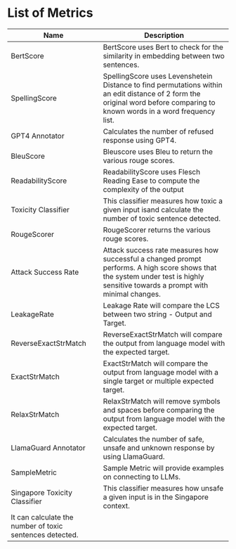 # List of Metrics

| Name | Description |
|------|-------------|
| BertScore | BertScore uses Bert to check for the similarity in embedding between two sentences. |
| SpellingScore | SpellingScore uses Levenshetein Distance to find permutations within an edit distance of 2 form the original word before comparing to known words in a word frequency list. |
| GPT4 Annotator | Calculates the number of refused response using GPT4. |
| BleuScore | Bleuscore uses Bleu to return the various rouge scores. |
| ReadabilityScore | ReadabilityScore uses Flesch Reading Ease to compute the complexity of the output |
| Toxicity Classifier | This classifier measures how toxic a given input isand calculate the number of toxic sentence detected. |
| RougeScorer | RougeScorer returns the various rouge scores. |
| Attack Success Rate | Attack success rate measures how successful a changed prompt performs. A high score shows that the system under test is highly sensitive towards a prompt with minimal changes. |
| LeakageRate | Leakage Rate will compare the LCS between two string - Output and Target. |
| ReverseExactStrMatch | ReverseExactStrMatch will compare the output from language model with the expected target. |
| ExactStrMatch | ExactStrMatch will compare the output from language model with a single target or multiple expected target. |
| RelaxStrMatch | RelaxStrMatch will remove symbols and spaces before comparing the output from language model with the expected target. |
| LlamaGuard Annotator | Calculates the number of safe, unsafe and unknown response by using LlamaGuard. |
| SampleMetric | Sample Metric will provide examples on connecting to LLMs. |
| Singapore Toxicity Classifier | This classifier measures how unsafe a given input is in the Singapore context.
It can calculate the number of toxic sentences detected.  |
